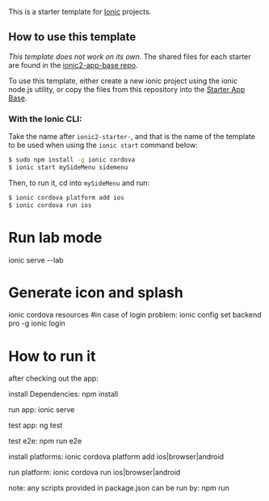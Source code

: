This is a starter template for [Ionic](http://ionicframework.com/docs/) projects.

## How to use this template

*This template does not work on its own*. The shared files for each starter are found in the [ionic2-app-base repo](https://github.com/ionic-team/ionic2-app-base).

To use this template, either create a new ionic project using the ionic node.js utility, or copy the files from this repository into the [Starter App Base](https://github.com/ionic-team/ionic2-app-base).

### With the Ionic CLI:

Take the name after `ionic2-starter-`, and that is the name of the template to be used when using the `ionic start` command below:

```bash
$ sudo npm install -g ionic cordova
$ ionic start mySideMenu sidemenu
```

Then, to run it, cd into `mySideMenu` and run:

```bash
$ ionic cordova platform add ios
$ ionic cordova run ios
```

# Run lab mode
ionic serve --lab

# Generate icon and splash
ionic cordova resources
#in case of login problem:
ionic config set backend pro -g
ionic login

# How to run it
after checking out the app:

install Dependencies: npm install

run app: ionic serve

test app: ng test

test e2e: npm run e2e

install platforms: ionic cordova platform add ios|browser|android
 
run platform: ionic cordova run ios|browser|android

note: any scripts provided in package.json can be run by: npm run <script name>

# Build for deployment:
comment out code in cleancss function in quran-ionic/node_modules/@ionic/app-scripts/dist/cleancss.js to avoid loosing page border after build!
run ./android-build.sh

# Generate Android icons:
https://romannurik.github.io/AndroidAssetStudio/icons-launcher.html#foreground.type=image&foreground.space.trim=1&foreground.space.pad=0.25&foreColor=rgba(96%2C%20125%2C%20139%2C%200)&backColor=rgb(255%2C%20255%2C%20255)&crop=0&backgroundShape=square&effects=none&name=ic_launcher

# Updating cordova plugins:
$ npm install -g cordova-check-plugins
$ cordova-check-plugins --update=auto

# Check app problems:
$ ionic doctor

# Mobile views on Browser:
http://localhost:8100/?ionicplatform=android
http://localhost:8100/ionic-lab